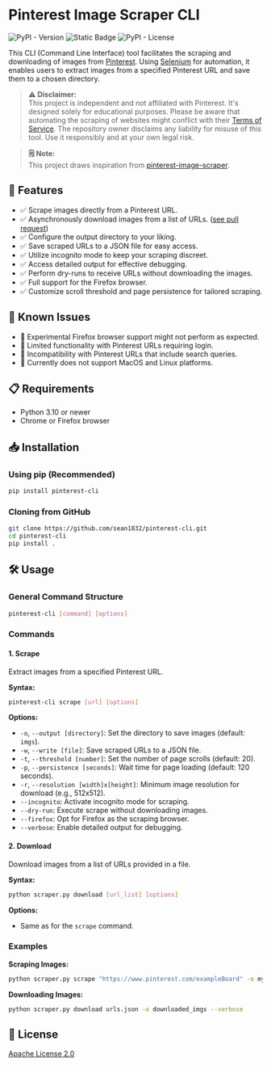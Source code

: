 # Pinterest Image Scraper CLI
![PyPI - Version](https://img.shields.io/pypi/v/pinterest-cli)
![Static Badge](https://img.shields.io/badge/python-3.10%2B-yellow)
![PyPI - License](https://img.shields.io/pypi/l/pinterest-cli)



This CLI (Command Line Interface) tool facilitates the scraping and downloading of images from [Pinterest](https://pinterest.com). Using [Selenium](https://selenium.dev) for automation, it enables users to extract images from a specified Pinterest URL and save them to a chosen directory.

> **⚠️ Disclaimer:**  
> This project is independent and not affiliated with Pinterest. It's designed solely for educational purposes. Please be aware that automating the scraping of websites might conflict with their [Terms of Service](https://developers.pinterest.com/terms/). The repository owner disclaims any liability for misuse of this tool. Use it responsibly and at your own legal risk.

> **🗒️ Note:**  
> This project draws inspiration from [pinterest-image-scraper](https://github.com/xjdeng/pinterest-image-scraper).

## 🌟 Features
- ✅ Scrape images directly from a Pinterest URL.
- ✅ Asynchronously download images from a list of URLs. ([see pull request](https://github.com/sean1832/pinterest-cli/pull/1))
- ✅ Configure the output directory to your liking.
- ✅ Save scraped URLs to a JSON file for easy access.
- ✅ Utilize incognito mode to keep your scraping discreet.
- ✅ Access detailed output for effective debugging.
- ✅ Perform dry-runs to receive URLs without downloading the images.
- ✅ Full support for the Firefox browser.
- ✅ Customize scroll threshold and page persistence for tailored scraping.

## 🚩 Known Issues
- 🔲 Experimental Firefox browser support might not perform as expected.
- 🔲 Limited functionality with Pinterest URLs requiring login.
- 🔲 Incompatibility with Pinterest URLs that include search queries.
- 🔲 Currently does not support MacOS and Linux platforms.

## 📋 Requirements
- Python 3.10 or newer
- Chrome or Firefox browser

## 📥 Installation

### Using pip (Recommended)
```bash
pip install pinterest-cli
```

### Cloning from GitHub
```bash
git clone https://github.com/sean1832/pinterest-cli.git
cd pinterest-cli
pip install .
```

## 🛠 Usage

### General Command Structure
```bash
pinterest-cli [command] [options]
```

### Commands

#### 1. Scrape
Extract images from a specified Pinterest URL.

**Syntax:**
```bash
pinterest-cli scrape [url] [options]
```

**Options:**
- `-o`, `--output [directory]`: Set the directory to save images (default: `imgs`).
- `-w`, `--write [file]`: Save scraped URLs to a JSON file.
- `-t`, `--threshold [number]`: Set the number of page scrolls (default: 20).
- `-p`, `--persistence [seconds]`: Wait time for page loading (default: 120 seconds).
- `-r`, `--resolution [width]x[height]`: Minimum image resolution for download (e.g., 512x512).
- `--incognito`: Activate incognito mode for scraping.
- `--dry-run`: Execute scrape without downloading images.
- `--firefox`: Opt for Firefox as the scraping browser.
- `--verbose`: Enable detailed output for debugging.

#### 2. Download
Download images from a list of URLs provided in a file.

**Syntax:**
```bash
python scraper.py download [url_list] [options]
```

**Options:**
- Same as for the `scrape` command.

### Examples

**Scraping Images:**
```bash
python scraper.py scrape "https://www.pinterest.com/exampleBoard" -o myimages -t 30 --verbose
```

**Downloading Images:**
```bash
python scraper.py download urls.json -o downloaded_imgs --verbose
```

## 📜 License
[Apache License 2.0](LICENSE)
